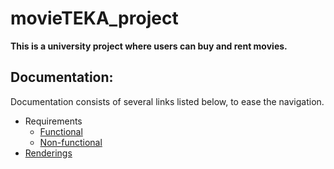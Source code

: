 # movieTEKA_project

**This is a university project where users can buy and rent movies.**   

## Documentation:  
  
   Documentation consists of several links listed below, to ease the navigation.
  * Requirements
    * [Functional](docs/functional_requirements.md)
    * [Non-functional](doc/non_functional_requirements.md)
  * [Renderings](blank)
